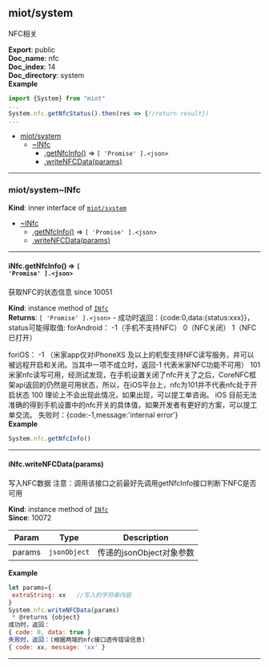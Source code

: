 <a name="module_miot/system"></a>

## miot/system
NFC相关

**Export**: public  
**Doc_name**: nfc  
**Doc_index**: 14  
**Doc_directory**: system  
**Example**  
```js
import {System} from "miot"
...
System.nfc.getNfcStatus().then(res => {//return result})
...
```

* [miot/system](#module_miot/system)
    * [~INfc](#module_miot/system..INfc)
        * [.getNfcInfo()](#module_miot/system..INfc+getNfcInfo) ⇒ <code>[ &#x27;Promise&#x27; ].&lt;json&gt;</code>
        * [.writeNFCData(params)](#module_miot/system..INfc+writeNFCData)


* * *

<a name="module_miot/system..INfc"></a>

### miot/system~INfc
**Kind**: inner interface of [<code>miot/system</code>](#module_miot/system)  

* [~INfc](#module_miot/system..INfc)
    * [.getNfcInfo()](#module_miot/system..INfc+getNfcInfo) ⇒ <code>[ &#x27;Promise&#x27; ].&lt;json&gt;</code>
    * [.writeNFCData(params)](#module_miot/system..INfc+writeNFCData)


* * *

<a name="module_miot/system..INfc+getNfcInfo"></a>

#### iNfc.getNfcInfo() ⇒ <code>[ &#x27;Promise&#x27; ].&lt;json&gt;</code>
获取NFC的状态信息
since 10051

**Kind**: instance method of [<code>INfc</code>](#module_miot/system..INfc)  
**Returns**: <code>[ &#x27;Promise&#x27; ].&lt;json&gt;</code> - 成功时返回：{code:0,data:{status:xxx}}，
status可能得取值:
 forAndroid： -1（手机不支持NFC）
              0（NFC关闭）
              1（NFC已打开）
              
 foriOS：  -1  （米家app仅对iPhoneXS 及以上的机型支持NFC读写服务，并可以被远程开启和关闭。当其中一项不成立时，返回-1 代表米家NFC功能不可用）
           101   米家nfc读写可用，经测试发现，在手机设置关闭了nfc开关了之后，CoreNFC框架api返回的仍然是可用状态，所以，在iOS平台上，nfc为101并不代表nfc处于开启状态
           100   理论上不会出现此情况，如果出现，可以提工单咨询。
 iOS 目前无法准确的得到手机设置中的nfc开关的具体值，如果开发者有更好的方案，可以提工单交流。
失败时：{code:-1,message:'internal error'}  
**Example**  
```js
System.nfc.getNfcInfo()
```

* * *

<a name="module_miot/system..INfc+writeNFCData"></a>

#### iNfc.writeNFCData(params)
写入NFC数据 注意：调用该接口之前最好先调用getNfcInfo接口判断下NFC是否可用

**Kind**: instance method of [<code>INfc</code>](#module_miot/system..INfc)  
**Since**: 10072  

| Param | Type | Description |
| --- | --- | --- |
| params | <code>jsonObject</code> | 传递的jsonObject对象参数 |

**Example**  
```js
let params={
 extraString: xx   //写入的字符串内容
}
System.nfc.writeNFCData(params)
 * @returns {object} 
成功时，返回：
{ code: 0, data: true }
失败时，返回：(根据两端的nfc接口透传错误信息)
{ code: xx, message: 'xx' }
```

* * *

